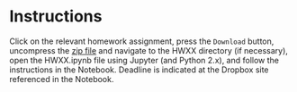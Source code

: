 # Instructions

Click on the relevant homework assignment, 
press the `Download` button, 
uncompress the [zip file](https://en.wikipedia.org/wiki/Zip_(file_format)) 
and navigate to the HWXX directory (if necessary), 
open the HWXX.ipynb file using Jupyter (and Python 2.x), 
and follow the instructions in the Notebook. 
Deadline is indicated at the Dropbox site referenced in the Notebook. 
